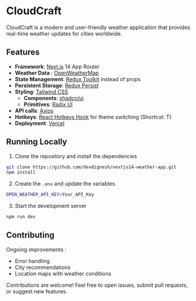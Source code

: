 # CloudCraft

CloudCraft is a modern and user-friendly weather application that provides real-time weather updates for cities worldwide.

## Features

- **Framework**: [Next.js](https://nextjs.org/) 14 App Router
- **Weather Data** : [OpenWeatherMap](https://openweathermap.org/)
- **State Management**: [Redux Toolkit](https://redux-toolkit.js.org/) instead of props
- **Persistent Storage**: [Redux Persist](https://www.npmjs.com/package/redux-persist)
- **Styling**: [Tailwind CSS](https://tailwindcss.com/)
  - **Components**: [shadcn/ui](https://ui.shadcn.com/)
  - **Primitives**: [Radix UI](https://radix-ui.com/) 
- **API calls**: [Axios](https://axios-http.com/docs/intro)
- **Hotkeys**: [React Hotkeys Hook](https://www.npmjs.com/package/react-hotkeys-hook) for theme switching (Shortcut: T)
- **Deployment**: [Vercel](https://vercel.com/)  

## Running Locally

1. Clone the repository and install the dependencies

```bash
git clone https://github.com/devdignesh/nextjs14-weather-app.git
npm install
```

2. Create the `.env` and update the variables.

```bash
OPEN_WEATHER_API_KEY=Your_API_Key
```

3. Start the development server

```bash
npm run dev
```

## Contributing
Ongoing improvements :
- Error handling
- City recommendations
- Location maps with weather conditions

Contributions are welcome! Feel free to open issues, submit pull requests, or suggest new features.

